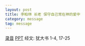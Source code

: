 ```yaml
---
layout: post
title: 李柏林 长老 保守自己常在神的爱中
category: message
tag: message
---
```


[录音](https://drive.google.com/open?id=1MX-vn7GG5hefGU18Gcc_rlWcfrlvFsuv) [PPT]() 经文: 犹大书 1-4, 17-25
